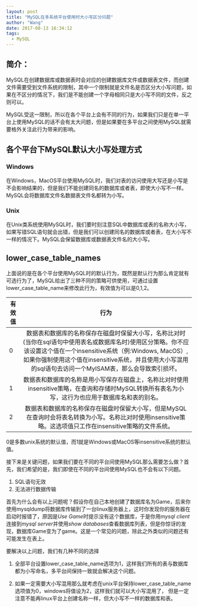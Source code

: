 ```yaml
---
layout: post
title: "MySQL在多系统平台使用时大小写区分问题"
author: "Wang"
date: 2017-08-13 16:34:12
tags:
  - MySQL
---
```


## 简介：
MySQL在创建数据库或数据表时会对应的创建数据库文件或数据表文件，而创建文件需要受到文件系统的限制，其中一个限制就是文件名是否区分大小写问题，如果在不区分的情况下，我们是不能创建一个字母相同只是大小写不同的文件，反之则可以。

MySQL受这一限制，所以在各个平台上会有不同的行为，如果我们只是在单一平台上使用MySQL的话不会有太大问题，但是如果要在多平台之间使用MySQL就需要格外关注此行为带来的影响。
        

## 各个平台下MySQL默认大小写处理方式

### Windows

在Windows，MacOS平台使用MySQL时，我们对表的访问使用大写还是小写是不会影响结果的，但是我们不能创建同名的数据库或者表，即使大小写不一样。MySQL会将数据库文件名数据表文件名都转为小写。

### Unix

在Unix类系统使用MySQL时，我们要时刻注意SQL中数据库或表的名称大小写，如果写错SQL语句就会出错，但是我们可以创建同名的数据库或者表，在大小写不一样的情况下。MySQL会保留数据库或数据表文件名的大小写。

## lower_case_table_names

上面说的是在各个平台使用MySQL时的默认行为，既然是默认行为那么肯定就有可选行为了，MySQL给出了三种不同的策略可供使用，可通过设置lower_case_table_name来修改此行为，有效值为可以是0,1,2。

|有效值|行为|
---|:--:
0|数据表和数据库的名称保存在磁盘时保留大小写，名称比对时(当你在sql语句中使用表名或数据库名时)使用区分策略。你不应该设置这个值在一个insensitive系统（例:Windows, MacOS）,如果你强制使用这个值在insensitive系统，并且使用大小写混用的sql语句去访问一个MyISAM表，那么会导致索引损坏。
1|数据表和数据库的名称是用小写保存在磁盘上，名称比对时使用insensitive策略，在查询和存储时MySQL转换所有表名为小写，这行为也应用于数据库名和表的别名。
2|数据表和数据库的名称保存在磁盘时保留大小写，但是MySQL在查询时会将表名转换为小写。名称比对时使用insensitive策略。这选项值只工作在insensitive策略的文件系统。


0是多数unix系统的默认值，而1就是Windows或MacOS等insensitive系统的默认值。

接下来是关键问题，如果我们要在不同的平台间使用MySQL那么需要怎么做？首先，我们希望的是，我们即使在不同的平台间使用MySQL也不会有以下问题。

1. SQL语句无效
2. 无法进行数据传输


首先为什么会有以上问题呢？假设你在自己本地创建了数据库名为Game，后来你使用mysqldump将数据库传输到了一台linux服务器上，这时你发现你的服务器在启动时报错了，原因是*Use Game*时提示没有这个数据库，于是你用*mysql client*连接到*mysql server*并使用*show databases*查看数据库列表，但是你惊讶的发现，数据库Game变为了game。这是一个常见的问题，除此之外类似的问题还有可能发生在表上。


要解决以上问题，我们有几种不同的选择
1. 全部平台设置lower_case_table_name选项为1，这样我们所有的表与数据库都为小写命名，多平台间保持一致就会解决这个问题。

2. 如果一定需要大小写混用那么就考虑在unix平台保持lower_case_table_name选项值为0，windows将值设为2，这样我们就可以大小写混用了，
但是一定注意不能再linux平台上创建名称一样，但大小写不一样的数据库和表。